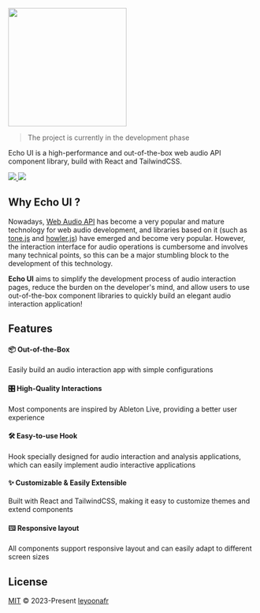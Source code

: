 <img src="https://github.com/codeacme17/echo-ui/assets/67408722/8222b369-5f71-428e-97f9-f648f05cab70" width="240"/></br>

> The project is currently in the development phase

Echo UI is a high-performance and out-of-the-box web audio API component library, build with React and TailwindCSS.

<a href="./ROADMAP.md"> 
  <img src="https://img.shields.io/badge/ROADMAP-ffbe3b?style=flat" />
</a>

<a href="./LICENSE.md"> 
  <img src="https://img.shields.io/badge/License-MIT-ffbe3b?style=flat&labelColor=ffbe3b" />
</a>

## Why Echo UI ?

Nowadays, [Web Audio API](https://developer.mozilla.org/en-US/docs/Web/API/Web_Audio_API) has become a very popular and mature technology for web audio development, and libraries based on it (such as [tone.js](https://github.com/Tonejs/Tone.js) and [howler.js](https://github.com/goldfire/howler.js)) have emerged and become very popular. However, the interaction interface for audio operations is cumbersome and involves many technical points, so this can be a major stumbling block to the development of this technology.

**Echo UI** aims to simplify the development process of audio interaction pages, reduce the burden on the developer's mind, and allow users to use out-of-the-box component libraries to quickly build an elegant audio interaction application!

## Features

#### 📦 **Out-of-the-Box**

Easily build an audio interaction app with simple configurations

#### 🎛️ **High-Quality Interactions**

Most components are inspired by Ableton Live, providing a better user experience

#### 🛠️ **Easy-to-use Hook**

Hook specially designed for audio interaction and analysis applications, which can easily implement audio interactive applications

#### ✨ **Customizable & Easily Extensible**

Built with React and TailwindCSS, making it easy to customize themes and extend components

#### 🖽 **Responsive layout**

All components support responsive layout and can easily adapt to different screen sizes

## License

[MIT](./LICENSE.md) © 2023-Present [leyoonafr](https://github.com/codeacme17)
